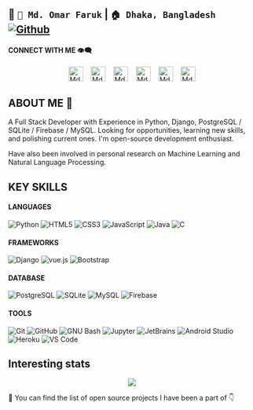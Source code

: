 ## 🔭 `👦 Md. Omar Faruk` |  `🏠 Dhaka, Bangladesh` [![Github](https://img.shields.io/github/followers/IamOmaR22?label=Followers&style=social)](https://github.com/IamOmaR22)<!--&nbsp; [![GithubViews](https://api.freemotion-llc.com/api/github/v1/profile-views?username=IamOmaR22)](https://github.com/IamOmaR22)-->

<!--
## 🔭 Full Stack Web Developer [![HitCount](http://hits.dwyl.com/IamOmaR22/IamOmar22.svg)](http://hits.dwyl.com/IamOmaR22/IamOmar22)&nbsp; [![Github](https://img.shields.io/github/followers/IamOmaR22?label=Follow&style=social)](https://github.com/IamOmaR22)&nbsp; [![GithubViews](https://api.freemotion-llc.com/api/github/v1/profile-views?username=IamOmaR22)](https://github.com/IamOmaR22)
-->

#### CONNECT WITH ME 👁‍🗨
<!--
[![Linkedin](https://img.shields.io/badge/-Md.%20Omar%20Faruk-blue?style=flat-square&logo=linkedin&logoColor=white&link=https://www.linkedin.com/in/iamomar22/)](https://www.linkedin.com/in/iamomar22/) <a href="https://www.facebook.com/IamOmaR22/" target="_blank"><img src="https://img.shields.io/badge/Omar Faruk-%231877F2.svg?&style=flat-square&logo=facebook&logoColor=white" alt="Facebook"></a> [![Mail](https://img.shields.io/badge/-iamomar022@gmail.com-gray?style=flat-square&logo=gmail&logoColor=red&link=)](mailto:iamomar022@gmail.com) [![Mail](https://img.shields.io/badge/-iamomar22@yahoo.com-%236001D2?style=flat-square&logo=yahoo!&logoColor=ffffff&link=)](mailto:iamomar22@yahoo.com)
-->

<p align="center">
<a href="https://www.linkedin.com/in/iamomar22" target="_blank"><img src="https://cdn.jsdelivr.net/npm/simple-icons@v3/icons/linkedin.svg" alt="Md. Omar Faruk's LinkedIn Profile" height="30" width="30"></a>&nbsp;&nbsp;&nbsp; <a href="https://dev.to/iamomar22" target="_blank"><img src="https://d2fltix0v2e0sb.cloudfront.net/dev-badge.svg" alt="Md. Omar Faruk's DEV Profile" height="30" width="30"></a>&nbsp;&nbsp;&nbsp; <a href="https://stackoverflow.com/users/14398143/md-omar-faruk" target="_blank"> <img src="https://cdn.jsdelivr.net/npm/simple-icons@v3/icons/stackoverflow.svg" alt="Md. Omar Faruk's Stackoverflow Profile" height="30" width="30"></a>&nbsp;&nbsp;&nbsp; <a href="https://twitter.com/IamOmaR222" target="_blank"><img src="https://cdn.jsdelivr.net/npm/simple-icons@v3/icons/twitter.svg" alt="Md. Omar Faruk's Twitter Profile" height="30" width="30"></a>&nbsp;&nbsp;&nbsp; <a href="https://www.facebook.com/IamOmaR22" target="_blank"><img src="https://cdn.jsdelivr.net/npm/simple-icons@v3/icons/facebook.svg" alt="Md. Omar Faruk's Facebook Profile" height="30" width="30"></a>&nbsp;&nbsp;&nbsp; <a href="https://www.instagram.com/iamomar_22/" target="_blank"><img src="https://cdn.jsdelivr.net/npm/simple-icons@v3/icons/instagram.svg" alt="Md. Omar Faruk's Instagram Profile" height="30" width="30"></a> 
</p>

<!--
[<img align="left" alt="LinkedIn" width="30px" src="https://cdn.jsdelivr.net/npm/simple-icons@v3/icons/linkedin.svg" />][linkedin]
[<img align="left" alt="Twitter" width="30px" src="https://cdn.jsdelivr.net/npm/simple-icons@v3/icons/twitter.svg" />][twitter]
[<img align="left" alt="Dev.to" width="30px" src="https://cdn.jsdelivr.net/npm/simple-icons@v3/icons/dev-dot-to.svg" />][devto]
[<img align="left" alt="Instagram" width="30px" src="https://cdn.jsdelivr.net/npm/simple-icons@v3/icons/instagram.svg" />][instagram]
[<img align="left" alt="Facebook" width="30px" src="https://cdn.jsdelivr.net/npm/simple-icons@v3/icons/facebook.svg" />][facebook]

[linkedin]: https://www.linkedin.com/in/iamomar22/
[twitter]: https://twitter.com/IamOmaR22
[devto]: https://dev.to/iamomar22
[instagram]: https://www.instagram.com/iamomar_22/
[facebook]: https://www.facebook.com/IamOmaR22/
-->

## ABOUT ME 👋 

A Full Stack Developer with Experience in Python, Django, PostgreSQL / SQLite / Firebase / MySQL. Looking for opportunities, learning new skills, and polishing current ones. I'm open-source development enthusiast.

Have also been involved in personal research on Machine Learning and Natural Language Processing.
<!--
I'm a full-stack software engineer working with **Python**, **Django**, **Vue.js**, **Docker**.
-->
## KEY SKILLS

#### LANGUAGES
![Python](https://img.shields.io/badge/-Python-%233776AB?style=flat-square&logo=Python&logoColor=ffffff)
![HTML5](https://img.shields.io/badge/-HTML5-%23E44D27?style=flat-square&logo=html5&logoColor=ffffff)
![CSS3](https://img.shields.io/badge/-CSS3-%231572B6?style=flat-square&logo=css3)
![JavaScript](https://img.shields.io/badge/-JavaScript-%23F7DF1C?style=flat-square&logo=javascript&logoColor=000000&labelColor=%23F7DF1C&color=%23FFCE5A)
![Java](https://img.shields.io/badge/-Java-%23007396?style=flat-square&logo=Java)
![C](https://img.shields.io/badge/-C-%23A8B9CC?style=flat-square&logo=C&logoColor=%23222222)

#### FRAMEWORKS
![Django](https://img.shields.io/badge/-Django-%23092E20?style=flat-square&logo=Django&logoColor=white)
![vue.js](https://img.shields.io/badge/-Vue.js-%23555555?style=flat-square&logo=vue.js&logoColor=%2341B883)
![Bootstrap](https://img.shields.io/badge/-Bootstrap-%23563D7C?style=flat-square&logo=Bootstrap)

#### DATABASE
![PostgreSQL](https://img.shields.io/badge/-PostgreSQL-%23336791?style=flat-square&logo=PostgreSQL)
![SQLite](https://img.shields.io/badge/-SQLite-%23003B57?style=flat-square&logo=SQLite)
![MySQL](https://img.shields.io/badge/-MySQL-%234479A1?style=flat-square&logo=MySQL&logoColor=white)
![Firebase](https://img.shields.io/badge/-Firebase-2E2E2E?style=flat-square&logo=firebase&logoColor=ffcb2b)

#### TOOLS
![Git](https://img.shields.io/badge/-Git-%23F05032?style=flat-square&logo=git&logoColor=%23ffffff)
![GitHub](https://img.shields.io/badge/-GitHub-181717?style=flat-square&logo=github)
![GNU Bash](https://img.shields.io/badge/-GNU%20Bash-%234EAA25?style=flat-square&logo=GNU-Bash&logoColor=ffffff)
![Jupyter](http://img.shields.io/badge/-Jupyter-%23585959?style=flat-square&logo=Jupyter)
![JetBrains](http://img.shields.io/badge/-JetBrains-%23000000?style=flat-square&logo=JetBrains)
![Android Studio](http://img.shields.io/badge/-Android%20Studio-%233DDC84?style=flat-square&logo=Android-Studio&logoColor=222222)
![Heroku](http://img.shields.io/badge/-Heroku-400099?style=flat-square&logo=heroku&logoColor=white)
![VS Code](http://img.shields.io/badge/-VS%20Code-007ACC?style=flat-square&logo=visual-studio-code&logoColor=ffffff)

<!--
<p>
  <img alt="Plugin on redmine.org" src="https://img.shields.io/redmine/plugin/stars/redmine_xlsx_format_issue_exporter?color=blue&label=python&logo=python&style=for-the-badge">
  <img alt="Plugin on redmine.org" src="https://img.shields.io/redmine/plugin/stars/redmine_xlsx_format_issue_exporter?color=red&label=django&logo=django&style=for-the-badge">
  <img alt="Mozilla Add-on" src="https://img.shields.io/amo/stars/dustman?color=yellow&label=javascript&logo=javascript&style=for-the-badge">
  <img alt="Plugin on redmine.org" src="https://img.shields.io/redmine/plugin/stars/redmine_xlsx_format_issue_exporter?color=red&label=html&logo=html5&style=for-the-badge">
  <img alt="Plugin on redmine.org" src="https://img.shields.io/redmine/plugin/stars/redmine_xlsx_format_issue_exporter?color=%23BE1C38&label=css&logo=css3&style=for-the-badge">
  <img alt="Plugin on redmine.org" src="https://img.shields.io/redmine/plugin/stars/redmine_xlsx_format_issue_exporter?color=%237952B3&label=bootstrap&logo=bootstrap&style=for-the-badge">  
  <img alt="Plugin on redmine.org" src="https://img.shields.io/redmine/plugin/stars/redmine_xlsx_format_issue_exporter?color=%23316192&label=postgresql&logo=postgresql&style=for-the-badge">
  <img alt="Plugin on redmine.org" src="https://img.shields.io/redmine/plugin/stars/redmine_xlsx_format_issue_exporter?color=%23E37A08&label=mysql&logo=mysql&style=for-the-badge"> 
  <img alt="Plugin on redmine.org" src="https://img.shields.io/redmine/plugin/stars/redmine_xlsx_format_issue_exporter?color=%23044A60&label=sqlite&logo=sqlite&logoColor=%234CA5DC&style=for-the-badge">
  <img alt="Mozilla Add-on" src="https://img.shields.io/amo/stars/dustman?color=%23F37726&label=jupyter&logo=jupyter&style=for-the-badge">
  <img alt="Mozilla Add-on" src="https://img.shields.io/amo/stars/dustman?color=yellow&label=firebase&logo=firebase&style=for-the-badge">
  <img alt="Mozilla Add-on" src="https://img.shields.io/amo/stars/dustman?color=%23A9C3DD&label=c&logo=c&style=for-the-badge">
  <img alt="Mozilla Add-on" src="https://img.shields.io/amo/stars/dustman?color=%23F8981D&label=java&logo=java&logoColor=%23F8981D&style=for-the-badge">
  <img alt="Mozilla Add-on" src="https://img.shields.io/amo/stars/dustman?color=%2341B883&label=Vue.js&logo=vue.js&style=for-the-badge">
  <img alt="Mozilla Add-on" src="https://img.shields.io/amo/stars/dustman?color=%2378CFF5&label=jQuery&logo=jQuery&logoColor=%2378CFF5&style=for-the-badge">
</p>
-->

<!--
## Stack I work with
<code><img height="50" src="https://www.vectorlogo.zone/logos/python/python-ar21.svg"></code>
<code><img height="50" src="https://www.vectorlogo.zone/logos/djangoproject/djangoproject-ar21.svg"></code>
<code><img height="50" src="https://www.vectorlogo.zone/logos/getbootstrap/getbootstrap-ar21.svg"></code>
<code><img height="50" src="https://www.vectorlogo.zone/logos/postgresql/postgresql-horizontal.svg"></code>
<code><img height="50" src="https://www.vectorlogo.zone/logos/sqlite/sqlite-ar21.svg"></code>
<code><img height="50" src="https://www.vectorlogo.zone/logos/mysql/mysql-horizontal.svg"></code>
<code><img height="50" src="https://www.vectorlogo.zone/logos/github/github-ar21.svg"></code>
<code><img height="50" src="https://www.vectorlogo.zone/logos/bitbucket/bitbucket-ar21.svg"></code>
<code><img height="50" src="https://www.vectorlogo.zone/logos/git-scm/git-scm-ar21.svg"></code>
<code><img height="50" src="https://www.vectorlogo.zone/logos/apache/apache-official.svg"></code>
<code><img height="50" src="https://www.vectorlogo.zone/logos/linux/linux-ar21.svg"></code>
<code><img height="50" src="https://www.vectorlogo.zone/logos/ubuntu/ubuntu-ar21.svg"></code>
<code><img height="50" src="https://www.vectorlogo.zone/logos/gnu_bash/gnu_bash-ar21.svg"></code>
<code><img height="50" src="https://www.vectorlogo.zone/logos/heroku/heroku-ar21.svg"></code>
-->


## Interesting stats
<!--
![Omar's stats](https://github-readme-stats.vercel.app/api?username=IamOmar22&show_icons=true)
[![Omar's github stats](https://github-readme-stats.vercel.app/api?username=IamOmar22&theme=dracula&show_icons=true)](https://github.com/IamOmar22)
[![Omar's github stats](https://github-readme-stats.vercel.app/api?username=IamOmar22&theme=tokyonight&show_icons=true)](https://github.com/IamOmar22)
-->

<p align="center">
  <img src="https://github-readme-stats.vercel.app/api?username=IamOmar22&theme=tokyonight&show_icons=true" />
</p> 

<!--
[![Top Langs](https://github-readme-stats.vercel.app/api/top-langs/?username=IamOmar22&theme=tokyonight)](https://github.com/IamOmar22)
-->

<!--
<p align="center">
   <img src="https://github-readme-stats.vercel.app/api?username=IamOmar22&show_icons=true&theme=dracula" />&nbsp;&nbsp;&nbsp;&nbsp;
   <img src="https://github-readme-stats.vercel.app/api/top-langs/?username=IamOmar22">
</p> 
-->


💬 You can find the list of open source projects I have been a part of :point_down:


<!--
**smrkamran/smrkamran** is a ✨ _special_ ✨ repository because its `README.md` (this file) appears on your GitHub profile.

Here are some ideas to get you started:

- 🔭 I’m currently working on ...
- 🌱 I’m currently learning ...
- 👯 I’m looking to collaborate on ...
- 🤔 I’m looking for help with ...
- 💬 Ask me about ...
- 📫 How to reach me: ...
- 😄 Pronouns: ...
- ⚡ Fun fact: ...
-->


